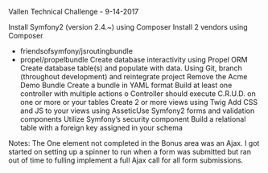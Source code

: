 Vallen Technical Challenge - 9-14-2017

Install Symfony2 (version 2.4.~) using Composer
  Install 2 vendors using Composer
- friendsofsymfony/jsroutingbundle
- propel/propelbundle
  Create database interactivity using Propel ORM
  Create database table(s) and populate with data.
Using Git, branch (throughout development) and reintegrate project
  Remove the Acme Demo Bundle
  Create a bundle in YAML format
  Build at least one controller with multiple actions
o Controller should execute C.R.U.D. on one or more or your tables
  Create 2 or more views using Twig
  Add CSS and JS to your views using AsseticUse Symfony2 forms and validation components
  Utilize Symfony’s security component
  Build a relational table with a foreign key assigned in your schema

Notes:
The One element not completed in the Bonus area was an Ajax.  I got started on setting up a spinner to run when a form was submitted but ran out of time to fulling implement a full Ajax call for all form submissions.
